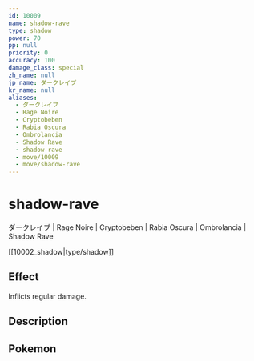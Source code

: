```yaml
---
id: 10009
name: shadow-rave
type: shadow
power: 70
pp: null
priority: 0
accuracy: 100
damage_class: special
zh_name: null
jp_name: ダークレイブ
kr_name: null
aliases:
  - ダークレイブ
  - Rage Noire
  - Cryptobeben
  - Rabia Oscura
  - Ombrolancia
  - Shadow Rave
  - shadow-rave
  - move/10009
  - move/shadow-rave
---
```

# shadow-rave
    
ダークレイブ | Rage Noire | Cryptobeben | Rabia Oscura | Ombrolancia | Shadow Rave

[[10002_shadow|type/shadow]]

## Effect

Inflicts regular damage.

## Description



## Pokemon



